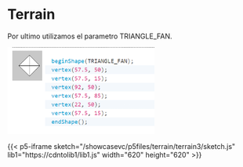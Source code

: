 # Terrain

Por ultimo utilizamos el parametro TRIANGLE_FAN.

<img src="../../../../sketches/terrain3.png" width="300" />


{{< p5-iframe  sketch="/showcasevc/p5files/terrain/terrain3/sketch.js" lib1="https://cdntolib1/lib1.js" width="620" height="620" >}}